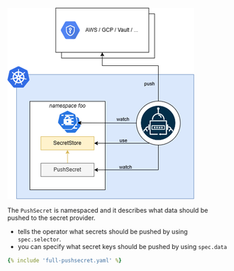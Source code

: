 ![PushSecret](../pictures/diagrams-pushsecret-basic.png)

The `PushSecret` is namespaced and it describes what data should be pushed to the secret provider.

* tells the operator what secrets should be pushed by using `spec.selector`.
* you can specify what secret keys should be pushed by using `spec.data`

``` yaml
{% include 'full-pushsecret.yaml' %}
```
